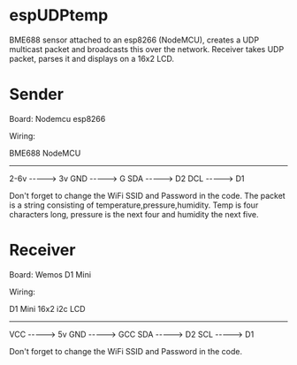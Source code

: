 # espUDPtemp

BME688 sensor attached to an esp8266 (NodeMCU), creates a UDP multicast packet and broadcasts this over the network.
Receiver takes UDP packet, parses it and displays on a 16x2 LCD.

# Sender

Board: Nodemcu esp8266

Wiring:

BME688    NodeMCU
------    -------
2-6v -----> 3v
GND  -----> G
SDA  -----> D2
DCL  -----> D1

Don't forget to change the WiFi SSID and Password in the code.
The packet is a string consisting of temperature,pressure,humidity. Temp is four characters long, pressure is the next four and humidity the next five.

# Receiver

Board: Wemos D1 Mini

Wiring:

D1 Mini   16x2 i2c LCD
-------   ------------
VCC  ----->  5v
GND  ----->  GCC
SDA  ----->  D2
SCL  ----->  D1

Don't forget to change the WiFi SSID and Password in the code.
